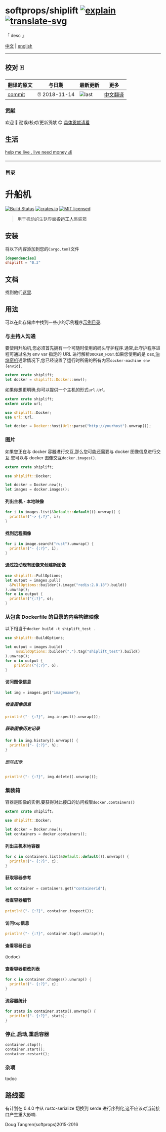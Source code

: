 # softprops/shiplift [![explain]][source] [![translate-svg]][translate-list]

<!-- [![size-img]][size] -->

[explain]: http://llever.com/explain.svg
[source]: https://github.com/chinanf-boy/Source-Explain
[translate-svg]: http://llever.com/translate.svg
[translate-list]: https://github.com/chinanf-boy/chinese-translate-list
[size-img]: https://packagephobia.now.sh/badge?p=Name
[size]: https://packagephobia.now.sh/result?p=Name

「 desc 」

[中文](./readme.md) | [english](https://github.com/softprops/shiplift)

---

## 校对 🀄️

<!-- doc-templite START generated -->
<!-- repo = 'softprops/shiplift' -->
<!-- commit = '79d65c286025c551a775c0964d168e6feb4b3409' -->
<!-- time = '2018-11-14' -->

| 翻译的原文 | 与日期        | 最新更新 | 更多                       |
| ---------- | ------------- | -------- | -------------------------- |
| [commit]   | ⏰ 2018-11-14 | ![last]  | [中文翻译][translate-list] |

[last]: https://img.shields.io/github/last-commit/softprops/shiplift.svg
[commit]: https://github.com/softprops/shiplift/tree/79d65c286025c551a775c0964d168e6feb4b3409

<!-- doc-templite END generated -->

### 贡献

欢迎 👏 勘误/校对/更新贡献 😊 [具体贡献请看](https://github.com/chinanf-boy/chinese-translate-list#贡献)

## 生活

[help me live , live need money 💰](https://github.com/chinanf-boy/live-need-money)

---

### 目录

<!-- START doctoc -->
<!-- END doctoc -->

# 升船机

[![Build Status](https://travis-ci.org/softprops/shiplift.svg)](https://travis-ci.org/softprops/shiplift) [![crates.io](http://meritbadge.herokuapp.com/shiplift)](https://crates.io/crates/shiplift) [![MIT licensed](https://img.shields.io/badge/license-MIT-blue.svg)](./LICENSE)

> 用于机动的生锈界面[搬运工人](https://www.docker.com/)集装箱

## 安装

将以下内容添加到您的`Cargo.toml`文件

```toml
[dependencies]
shiplift = "0.3"
```

## 文档

找到他们[这里](https://softprops.github.io/shiplift).

## 用法

可以在此存储库中找到一些小的示例程序[示例目录](https://github.com/softprops/shiplift/tree/master/examples).

### 与主持人沟通

要使用升船机,您必须首先拥有一个可随时使用的码头守护程序.通常,此守护程序进程可通过名为 env var 指定的 URL 进行解析`DOCKER_HOST`.如果您使用的是 osx,[泊坞窗机](https://docs.docker.com/machine/)通常情况下,您已经设置了运行时所需的所有内容`docker-machine env {envid}`.

```rust
extern crate shiplift;
let docker = shiplift::Docker::new();
```

如果你想更明确,你可以提供一个主机的形式`url.Url`.

```rust
extern crate shiplift;
extern crate url;

use shiplift::Docker;
use url::Url;

let docker = Docker::host(Url::parse("http://yourhost").unwrap());
```

### 图片

如果您正在与 docker 容器进行交互,那么您可能还需要与 docker 图像信息进行交互.您可以与 docker 图像交互`docker.images()`.

```rust
extern crate shiplift;

use shiplift::Docker;

let docker = Docker.new();
let images = docker.images();
```

#### 列出主机 - 本地映像

```rust
for i in images.list(&Default::default()).unwrap() {
  println!("-> {:?}", i);
}
```

#### 找到远程图像

```rust
for i in image.search("rust").unwrap() {
  println!("- {:?}", i);
}
```

#### 通过拉动现有图像来创建新图像

```rust
use shiplift::PullOptions;
let output = images.pull(
  &PullOptions::builder().image("redis:2.8.18").build()
).unwrap();
for o in output {
  println!("{:?}", o);
}
```

### 从包含 Dockerfile 的目录的内容构建映像

以下相当于`docker build -t shiplift_test .`

```rust
use shiplift::BuildOptions;

let output = images.build(
     &BuildOptions::builder(".").tag("shiplift_test").build()
).unwrap();
for o in output {
    println!("{:?}", o);
}
```

#### 访问图像信息

```rust
let img = images.get("imagename");
```

##### 检查图像信息

```rust
println!("- {:?}", img.inspect().unwrap());
```

##### 获取图像历史记录

```rust
for h in img.history().unwrap() {
  println!("- {:?}", h);
}
```

###### 删除图像

```rust
println!("- {:?}", img.delete().unwrap());
```

### 集装箱

容器是图像的实例.要获得对此接口的访问权限`docker.containers()`

```rust
extern crate shiplift;

use shiplift::Docker;

let docker = Docker.new();
let containers = docker.containers();
```

#### 列出主机本地容器

```rust
for c in containers.list(&Default::default()).unwrap() {
  println!("- {:?}", c);
}
```

#### 获取容器参考

```rust
let container = containers.get("containerid");
```

#### 检查容器细节

```rust
println!("- {:?}", container.inspect());
```

#### 访问`top`信息

```rust
println!("- {:?}", container.top().unwrap());
```

#### 查看容器日志

(todoc)

#### 查看容器更改列表

```rust
for c in container.changes().unwrap() {
  println!("- {:?}", c);
}
```

#### 流容器统计

```rust
for stats in container.stats().unwrap() {
  println!("- {:?}", stats);
}
```

### 停止,启动,重启容器

```rust
container.stop();
container.start();
container.restart();
```

### 杂项

todoc

## 路线图

有计划在 0.4.0 中从 rustc-serialize 切换到 serde 进行序列化,这不应该对当前接口产生重大影响.

Doug Tangren(softprops)2015-2016
